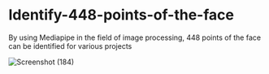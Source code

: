 # Identify-448-points-of-the-face
By using Mediapipe in the field of image processing, 448 points of the face can be identified for various projects

![Screenshot (184)](https://github.com/erfanfj/Identify-448-points-of-the-face/assets/139113823/fb8562c0-1f76-4539-9a41-8b9570b17aea)
